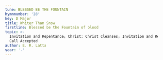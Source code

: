 ```yaml
---
tune: BLESSED BE THE FOUNTAIN
hymnnumber: '28'
key: D Major
title: Whiter Than Snow
firstline: Blessed be the Fountain of blood
topic: >-
  Invitation and Repentance; Christ: Christ Cleanses; Invitation and Repentance:
  Call Accepted
author: E. R. Latta
year: '-'
---
```


